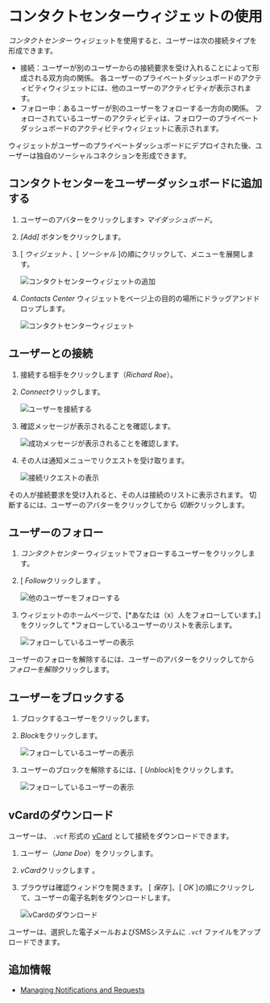 # コンタクトセンターウィジェットの使用

*コンタクトセンター* ウィジェットを使用すると、ユーザーは次の接続タイプを形成できます。

  - 接続：ユーザーが別のユーザーからの接続要求を受け入れることによって形成される双方向の関係。 各ユーザーのプライベートダッシュボードのアクティビティウィジェットには、他のユーザーのアクティビティが表示されます。
  - フォロー中：あるユーザーが別のユーザーをフォローする一方向の関係。 フォローされているユーザーのアクティビティは、フォロワーのプライベートダッシュボードのアクティビティウィジェットに表示されます。

ウィジェットがユーザーのプライベートダッシュボードにデプロイされた後、ユーザーは独自のソーシャルコネクションを形成できます。

## コンタクトセンターをユーザーダッシュボードに追加する

1.  ユーザーのアバターをクリックします\> *マイダッシュボード*。

2.  *[Add]* ボタンをクリックします。

3.  [ *ウィジェット* 、[ *ソーシャル* ]の順にクリックして、メニューを展開します。

    ![コンタクトセンターウィジェットの追加](./using-the-contacts-center-widget/images/12.png)

4.  *Contacts Center* ウィジェットをページ上の目的の場所にドラッグアンドドロップします。

    ![コンタクトセンターウィジェット](./using-the-contacts-center-widget/images/02.png)

## ユーザーとの接続

1.  接続する相手をクリックします（*Richard Roe*）。

2.  *Connect*クリックします。

    ![ユーザーを接続する](./using-the-contacts-center-widget/images/03.png)

3.  確認メッセージが表示されることを確認します。

    ![成功メッセージが表示されることを確認します。](./using-the-contacts-center-widget/images/04.png)

4.  その人は通知メニューでリクエストを受け取ります。

    ![接続リクエストの表示](./using-the-contacts-center-widget/images/05.png)

その人が接続要求を受け入れると、その人は接続のリストに表示されます。 切断するには、ユーザーのアバターをクリックしてから *切断*クリックします。

## ユーザーのフォロー

1.  *コンタクトセンター* ウィジェットでフォローするユーザーをクリックします。

2.  [ *Follow*クリックします 。

    ![他のユーザーをフォローする](./using-the-contacts-center-widget/images/07.png)

3.  ウィジェットのホームページで、[*あなたは（x）人をフォローしています。] をクリックして *フォローしているユーザーのリストを表示します。

    ![フォローしているユーザーの表示](./using-the-contacts-center-widget/images/08.png)

ユーザーのフォローを解除するには、ユーザーのアバターをクリックしてから *フォローを解除*クリックします。

## ユーザーをブロックする

1.  ブロックするユーザーをクリックします。

2.  *Block*をクリックします。

    ![フォローしているユーザーの表示](./using-the-contacts-center-widget/images/09.png)

3.  ユーザーのブロックを解除するには、[ *Unblock*]をクリックします。

    ![フォローしているユーザーの表示](./using-the-contacts-center-widget/images/10.png)

## vCardのダウンロード

ユーザーは、 `.vcf` 形式の [vCard](https://en.wikipedia.org/wiki/VCard) として接続をダウンロードできます。

1.  ユーザー（*Jane Doe*）をクリックします。

2.  *vCard*クリックします 。

3.  ブラウザは確認ウィンドウを開きます。 [ *保存* ]、[ *OK* ]の順にクリックして、ユーザーの電子名刺をダウンロードします。

    ![vCardのダウンロード](./using-the-contacts-center-widget/images/11.png)

ユーザーは、選択した電子メールおよびSMSシステムに `.vcf` ファイルをアップロードできます。

## 追加情報

  - [Managing Notifications and Requests](../../notifications-and-requests/user-guide/managing-notifications-and-requests.md)
